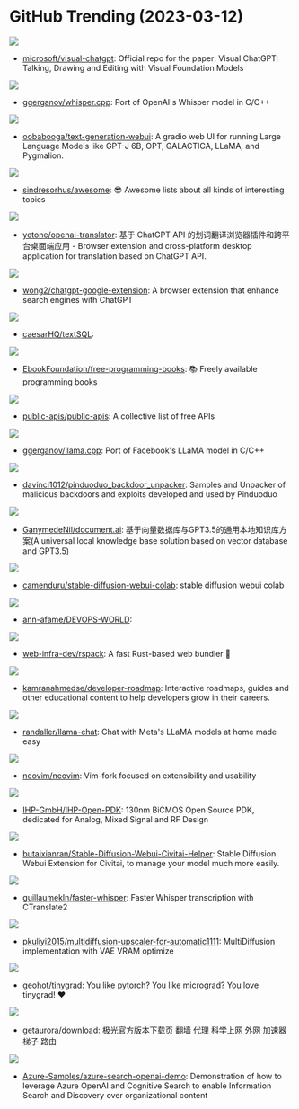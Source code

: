 # GitHub Trending (2023-03-12)

![](https://img.shields.io/badge/Python-New%204-green?style=flat-square&logo=appveyor)
- [microsoft/visual-chatgpt](https://github.com/microsoft/visual-chatgpt): Official repo for the paper: Visual ChatGPT: Talking, Drawing and Editing with Visual Foundation Models

![](https://img.shields.io/badge/C-New%20350-green?style=flat-square&logo=appveyor)
- [ggerganov/whisper.cpp](https://github.com/ggerganov/whisper.cpp): Port of OpenAI's Whisper model in C/C++

![](https://img.shields.io/badge/Python-New%20177-green?style=flat-square&logo=appveyor)
- [oobabooga/text-generation-webui](https://github.com/oobabooga/text-generation-webui): A gradio web UI for running Large Language Models like GPT-J 6B, OPT, GALACTICA, LLaMA, and Pygmalion.

![](https://img.shields.io/badge/none-New%20300-green?style=flat-square&logo=appveyor)
- [sindresorhus/awesome](https://github.com/sindresorhus/awesome): 😎 Awesome lists about all kinds of interesting topics

![](https://img.shields.io/badge/TypeScript-New%20852-green?style=flat-square&logo=appveyor)
- [yetone/openai-translator](https://github.com/yetone/openai-translator): 基于 ChatGPT API 的划词翻译浏览器插件和跨平台桌面端应用 - Browser extension and cross-platform desktop application for translation based on ChatGPT API.

![](https://img.shields.io/badge/TypeScript-New%2060-green?style=flat-square&logo=appveyor)
- [wong2/chatgpt-google-extension](https://github.com/wong2/chatgpt-google-extension): A browser extension that enhance search engines with ChatGPT

![](https://img.shields.io/badge/JavaScript-New%2041-green?style=flat-square&logo=appveyor)
- [caesarHQ/textSQL](https://github.com/caesarHQ/textSQL): 

![](https://img.shields.io/badge/none-New%20120-green?style=flat-square&logo=appveyor)
- [EbookFoundation/free-programming-books](https://github.com/EbookFoundation/free-programming-books): 📚 Freely available programming books

![](https://img.shields.io/badge/Python-New%20102-green?style=flat-square&logo=appveyor)
- [public-apis/public-apis](https://github.com/public-apis/public-apis): A collective list of free APIs

![](https://img.shields.io/badge/C-New%201-green?style=flat-square&logo=appveyor)
- [ggerganov/llama.cpp](https://github.com/ggerganov/llama.cpp): Port of Facebook's LLaMA model in C/C++

![](https://img.shields.io/badge/Java-New%2077-green?style=flat-square&logo=appveyor)
- [davinci1012/pinduoduo_backdoor_unpacker](https://github.com/davinci1012/pinduoduo_backdoor_unpacker): Samples and Unpacker of malicious backdoors and exploits developed and used by Pinduoduo

![](https://img.shields.io/badge/Python-New%20426-green?style=flat-square&logo=appveyor)
- [GanymedeNil/document.ai](https://github.com/GanymedeNil/document.ai): 基于向量数据库与GPT3.5的通用本地知识库方案(A universal local knowledge base solution based on vector database and GPT3.5)

![](https://img.shields.io/badge/Jupyter%20Notebook-New%20253-green?style=flat-square&logo=appveyor)
- [camenduru/stable-diffusion-webui-colab](https://github.com/camenduru/stable-diffusion-webui-colab): stable diffusion webui colab

![](https://img.shields.io/badge/none-New%2025-green?style=flat-square&logo=appveyor)
- [ann-afame/DEVOPS-WORLD](https://github.com/ann-afame/DEVOPS-WORLD): 

![](https://img.shields.io/badge/Rust-New%20255-green?style=flat-square&logo=appveyor)
- [web-infra-dev/rspack](https://github.com/web-infra-dev/rspack): A fast Rust-based web bundler 🦀️

![](https://img.shields.io/badge/Astro-New%20109-green?style=flat-square&logo=appveyor)
- [kamranahmedse/developer-roadmap](https://github.com/kamranahmedse/developer-roadmap): Interactive roadmaps, guides and other educational content to help developers grow in their careers.

![](https://img.shields.io/badge/Python-New%2026-green?style=flat-square&logo=appveyor)
- [randaller/llama-chat](https://github.com/randaller/llama-chat): Chat with Meta's LLaMA models at home made easy

![](https://img.shields.io/badge/Vim%20Script-New%2040-green?style=flat-square&logo=appveyor)
- [neovim/neovim](https://github.com/neovim/neovim): Vim-fork focused on extensibility and usability

![](https://img.shields.io/badge/HTML-New%2035-green?style=flat-square&logo=appveyor)
- [IHP-GmbH/IHP-Open-PDK](https://github.com/IHP-GmbH/IHP-Open-PDK): 130nm BiCMOS Open Source PDK, dedicated for Analog, Mixed Signal and RF Design

![](https://img.shields.io/badge/Python-New%2033-green?style=flat-square&logo=appveyor)
- [butaixianran/Stable-Diffusion-Webui-Civitai-Helper](https://github.com/butaixianran/Stable-Diffusion-Webui-Civitai-Helper): Stable Diffusion Webui Extension for Civitai, to manage your model much more easily.

![](https://img.shields.io/badge/Python-New%2021-green?style=flat-square&logo=appveyor)
- [guillaumekln/faster-whisper](https://github.com/guillaumekln/faster-whisper): Faster Whisper transcription with CTranslate2

![](https://img.shields.io/badge/Python-New%2019-green?style=flat-square&logo=appveyor)
- [pkuliyi2015/multidiffusion-upscaler-for-automatic1111](https://github.com/pkuliyi2015/multidiffusion-upscaler-for-automatic1111): MultiDiffusion implementation with VAE VRAM optimize

![](https://img.shields.io/badge/Python-New%2084-green?style=flat-square&logo=appveyor)
- [geohot/tinygrad](https://github.com/geohot/tinygrad): You like pytorch? You like micrograd? You love tinygrad! ❤️

![](https://img.shields.io/badge/none-New%2014-green?style=flat-square&logo=appveyor)
- [getaurora/download](https://github.com/getaurora/download): 极光官方版本下载页 翻墙 代理 科学上网 外网 加速器 梯子 路由

![](https://img.shields.io/badge/Python-New%2064-green?style=flat-square&logo=appveyor)
- [Azure-Samples/azure-search-openai-demo](https://github.com/Azure-Samples/azure-search-openai-demo): Demonstration of how to leverage Azure OpenAI and Cognitive Search to enable Information Search and Discovery over organizational content

